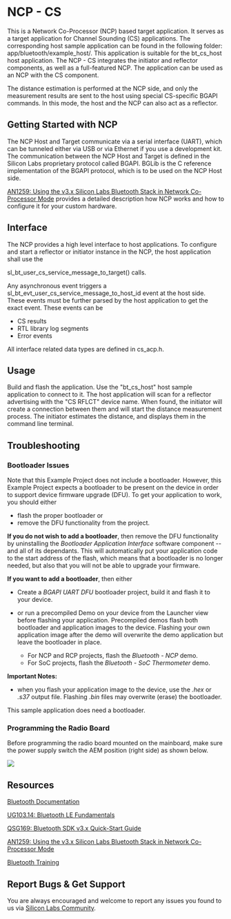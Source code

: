 # NCP - CS

This is a Network Co-Processor (NCP) based target application. It serves as a target application for Channel Sounding (CS) applications. The corresponding host sample application can be found in the following folder: app/bluetooth/example_host/. This application is suitable for the bt_cs_host host application. The NCP - CS integrates the initiator and reflector components, as well as a full-featured NCP. The application can be used as an NCP with the CS component.

The distance estimation is performed at the NCP side, and only the measurement results are sent to the host using special CS-specific BGAPI commands. In this mode, the host and the NCP can also act as a reflector.

## Getting Started with NCP

The NCP Host and Target communicate via a serial interface (UART), which can be tunneled either via USB or via Ethernet if you use a development kit. The communication between the NCP Host and Target is defined in the Silicon Labs proprietary protocol called BGAPI. BGLib is the C reference implementation of the BGAPI protocol, which is to be used on the NCP Host side.

[AN1259: Using the v3.x Silicon Labs Bluetooth Stack in Network Co-Processor Mode](https://www.silabs.com/documents/public/application-notes/an1259-bt-ncp-mode-sdk-v3x.pdf) provides a detailed description how NCP works and how to configure it for your custom hardware.

## Interface

The NCP provides a high level interface to host applications. To configure and start a reflector or initiator instance in the NCP, the host application shall use the

sl_bt_user_cs_service_message_to_target() calls.

Any asynchronous event triggers a sl_bt_evt_user_cs_service_message_to_host_id event at the host side. These events must be further parsed by the host application to get the exact event. These events can be

* CS results
* RTL library log segments
* Error events

All interface related data types are defined in cs_acp.h.

## Usage

Build and flash the application. Use the "bt_cs_host" host sample application to connect to it. The host application will scan for a reflector advertising with the "CS RFLCT" device name. When found, the initiator will create a connection between them and will start the distance measurement process. The initiator estimates the distance, and displays them in the command line terminal.

## Troubleshooting

### Bootloader Issues

Note that this Example Project does not include a bootloader. However, this Example Project expects a bootloader to be present on the device in order to support device firmware upgrade (DFU). To get your application to work, you should either
- flash the proper bootloader or
- remove the DFU functionality from the project.

**If you do not wish to add a bootloader**, then remove the DFU functionality by uninstalling the *Bootloader Application Interface* software component -- and all of its dependants. This will automatically put your application code to the start address of the flash, which means that a bootloader is no longer needed, but also that you will not be able to upgrade your firmware.

**If you want to add a bootloader**, then either
- Create a *BGAPI UART DFU* bootloader project, build it and flash it to your device.

- or run a precompiled Demo on your device from the Launcher view before flashing your application. Precompiled demos flash both bootloader and application images to the device. Flashing your own application image after the demo will overwrite the demo application but leave the bootloader in place.
  - For NCP and RCP projects, flash the *Bluetooth - NCP* demo.
  - For SoC projects, flash the *Bluetooth - SoC Thermometer* demo.

**Important Notes:**
- when you flash your application image to the device, use the *.hex* or *.s37* output file. Flashing *.bin* files may overwrite (erase) the bootloader.

This sample application does need a bootloader.

### Programming the Radio Board

Before programming the radio board mounted on the mainboard, make sure the power supply switch the AEM position (right side) as shown below.

![](./image/readme_img0.png)

## Resources

[Bluetooth Documentation](https://docs.silabs.com/bluetooth/latest/)

[UG103.14: Bluetooth LE Fundamentals](https://www.silabs.com/documents/public/user-guides/ug103-14-fundamentals-ble.pdf)

[QSG169: Bluetooth SDK v3.x Quick-Start Guide](https://www.silabs.com/documents/public/quick-start-guides/qsg169-bluetooth-sdk-v3x-quick-start-guide.pdf)

[AN1259: Using the v3.x Silicon Labs Bluetooth Stack in Network Co-Processor Mode](https://www.silabs.com/documents/public/application-notes/an1259-bt-ncp-mode-sdk-v3x.pdf)

[Bluetooth Training](https://www.silabs.com/support/training/bluetooth)

## Report Bugs & Get Support

You are always encouraged and welcome to report any issues you found to us via [Silicon Labs Community](https://www.silabs.com/community).